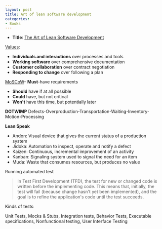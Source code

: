 ```yaml
---
layout: post
title: Art of lean software development
categories:
- Books
---
```


- **Title**: [The Art of Lean Software Development](http://oreilly.com/catalog/9780596517311)

[Values](http://agilemanifesto.org/):
- **Individuals and interactions** over processes and tools
- **Working software** over comprehensive documentation
- **Customer collaboration** over contract negotiation
- **Responding to change** over following a plan

[MoSCoW](http://en.wikipedia.org/wiki/MoSCoW_Method)- **Must**-have requirements
- **Should** have if at all possible
- **Could** have, but not critical
- **Won't** have this time, but potentially later

**DOTWIMP**
Defects-Overproduction-Transportation-Waiting-Inventory-Motion-Processing

**Lean Speak**

- Andon: Visual device that gives the current status of a production system
- Jidoka: Automation to inspect, operate and notify a defect
- Kaizen: Continuous, incremental improvement of an activity
- Kanban: Signaling system used to signal the need for an item
- Muda: Waste that consumes resources, but produces no value

Running automated test

> In Test First Development (TFD), the test for new or changed code is written before the implementing code. This means that, initially, the test will fail (because change hasn't yet been implemented), and the goal is to refine the application's code until the test succeeds.

Kinds of tests:

Unit Tests, Mocks & Stubs, Integration tests, Behavior Tests, Executable specifications, Nonfunctional testing, User Interface Testing
